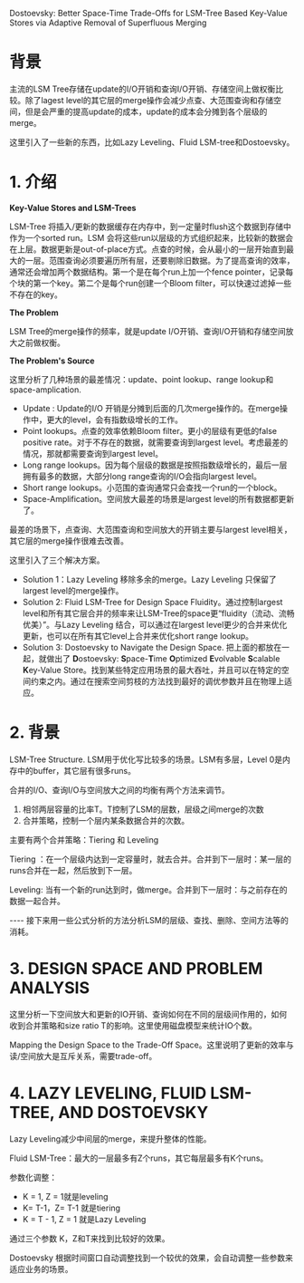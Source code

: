 Dostoevsky: Better Space-Time Trade-Offs for LSM-Tree Based Key-Value Stores via Adaptive Removal of Superfluous Merging



# 背景

主流的LSM Tree存储在update的I/O开销和查询I/O开销、存储空间上做权衡比较。除了lagest level的其它层的merge操作会减少点查、大范围查询和存储空间，但是会严重的提高update的成本，update的成本会分摊到各个层级的merge。

这里引入了一些新的东西，比如Lazy Leveling、Fluid LSM-tree和Dostoevsky。

# 1. 介绍

**Key-Value Stores and LSM-Trees**

LSM-Tree 将插入/更新的数据缓存在内存中，到一定量时flush这个数据到存储中作为一个sorted run。LSM 会将这些run以层级的方式组织起来，比较新的数据会在上层。数据更新是out-of-place方式。点查的时候，会从最小的一层开始直到最大的一层。范围查询必须要遍历所有层，还要剔除旧数据。为了提高查询的效率，通常还会增加两个数据结构。第一个是在每个run上加一个fence pointer，记录每个块的第一个key。第二个是每个run创建一个Bloom filter，可以快速过滤掉一些不存在的key。

**The Problem**

LSM Tree的merge操作的频率，就是update I/O开销、查询I/O开销和存储空间放大之前做权衡。

**The Problem's Source**

这里分析了几种场景的最差情况：update、point lookup、range  lookup和space-amplication.

- Update : Update的I/O 开销是分摊到后面的几次merge操作的。在merge操作中，更大的level，会有指数级增长的工作。
- Point lookups。点查的效率依赖Bloom filter。更小的层级有更低的false positive rate。对于不存在的数据，就需要查询到largest level。考虑最差的情况，那就都需要查询到largest level。
- Long range lookups。因为每个层级的数据是按照指数级增长的，最后一层拥有最多的数据，大部分long range查询的I/O会指向largest level。
- Short range lookups。小范围的查询通常只会查找一个run的一个block。
- Space-Amplification。空间放大最差的场景是largest level的所有数据都更新了。

最差的场景下，点查询、大范围查询和空间放大的开销主要与largest level相关，其它层的merge操作很难去改善。

这里引入了三个解决方案。

- Solution 1：Lazy Leveling 移除多余的merge。Lazy Leveling 只保留了largest level的merge操作。
- Solution 2: Fluid LSM-Tree for Design Space Fluidity。通过控制largest level和所有其它层合并的频率来让LSM-Tree的space更“fluidity（流动、流畅优美）”。与Lazy Leveling 结合，可以通过在largest level更少的合并来优化更新，也可以在所有其它level上合并来优化short range lookup。
- Solution 3: Dostoevsky to Navigate the Design Space. 把上面的都放在一起，就做出了 **D**ostoevsky: **S**pace-**T**ime **O**ptimized **E**volvable **S**calable **K**ey-Value Store。找到某些特定应用场景的最大吞吐，并且可以在特定的空间约束之内。通过在搜索空间剪枝的方法找到最好的调优参数并且在物理上适应。

# 2. 背景

LSM-Tree Structure.  LSM用于优化写比较多的场景。LSM有多层，Level 0是内存中的buffer，其它层有很多runs。

合并的I/O、查询I/O与空间放大之间的均衡有两个方法来调节。

1. 相邻两层容量的比率T。T控制了LSM的层数，层级之间merge的次数
2. 合并策略，控制一个层内某条数据合并的次数。

主要有两个合并策略：Tiering 和 Leveling

Tiering ：在一个层级内达到一定容量时，就去合并。合并到下一层时：某一层的runs合并在一起，然后放到下一层。

Leveling: 当有一个新的run达到时，做merge。合并到下一层时：与之前存在的数据一起合并。

---- 接下来用一些公式分析的方法分析LSM的层级、查找、删除、空间方法等的消耗。

# 3. DESIGN SPACE AND PROBLEM ANALYSIS

这里分析一下空间放大和更新的IO开销、查询如何在不同的层级间作用的，如何收到合并策略和size ratio T的影响。这里使用磁盘模型来统计IO个数。

Mapping the Design Space to the Trade-Off Space。这里说明了更新的效率与读/空间放大是互斥关系，需要trade-off。

# 4. LAZY LEVELING, FLUID LSM-TREE, AND DOSTOEVSKY

Lazy Leveling减少中间层的merge，来提升整体的性能。

Fluid LSM-Tree：最大的一层最多有Z个runs，其它每层最多有K个runs。

参数化调整：

- K = 1, Z = 1就是leveling
- K= T-1，Z= T-1 就是tiering
- K = T - 1, Z = 1 就是Lazy Leveling

通过三个参数 K，Z和T来找到比较好的效果。

Dostoevsky 根据时间窗口自动调整找到一个较优的效果，会自动调整一些参数来适应业务的场景。
